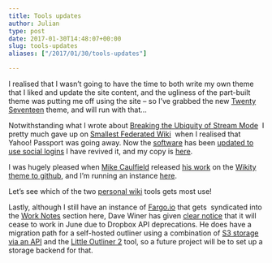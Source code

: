 ```yaml
---
title: Tools updates
author: Julian
type: post
date: 2017-01-30T14:48:07+00:00
slug: tools-updates 
aliases: ["/2017/01/30/tools-updates"]

---
```

I realised that I wasn&#8217;t going to have the time to both write my own theme that I liked and update the site content, and the ugliness of the part-built theme was putting me off using the site &#8211; so I&#8217;ve grabbed the new [Twenty Seventeen][1] theme, and will run with that&#8230;

Notwithstanding what I wrote about [Breaking the Ubiquity of Stream Mode][2]  I pretty much gave up on [Smallest Federated Wiki][3]  when I realised that Yahoo! Passport was going away. Now the [software][4] has been [updated to use social logins][5] I have revived it, and my copy is [here][6].

I was hugely pleased when [Mike Caulfield][7] released [his work][8] on the [Wikity theme to github][9], and I&#8217;m running an instance [here][10].

Let&#8217;s see which of the two [personal wiki][11] tools gets most use!

Lastly, although I still have an instance of [Fargo.io][12] that gets  syndicated into the [Work Notes][13] section here, Dave Winer has given [clear notice][14] that it will cease to work in June due to Dropbox API deprecations. He does have a migration path for a self-hosted outliner using a combination of [S3 storage via an API][15] and the [Little Outliner 2][16] tool, so a future project will be to set up a storage backend for that.

&nbsp;

&nbsp;

&nbsp;

 [1]: https://2017.wordpress.net/
 [2]: https://www.synesthesia.co.uk/2016/02/11/breaking-the-ubiquity-of-stream-mode/
 [3]: https://fed.wiki.org/view/welcome-visitors
 [4]: https://github.com/fedwiki/
 [5]: https://github.com/fedwiki/wiki-security-passportjs/blob/master/docs/configuration.md
 [6]: https://wiki.synesthesia.co.uk/
 [7]: https://hapgood.us/about/
 [8]: https://hapgood.us/?s=wikity
 [9]: https://github.com/michaelarthurcaulfield/wikity-zero
 [10]: https://wikity.synesthesia.co.uk/
 [11]: https://en.wikipedia.org/wiki/Personal_wiki
 [12]: https://fargo.io/
 [13]: /worknotes/
 [14]: https://scripting.com/2016/08/24/fargoTimesOutOnJune2017.html
 [15]: https://github.com/scripting/nodeStorage
 [16]: https://littleoutliner.com/